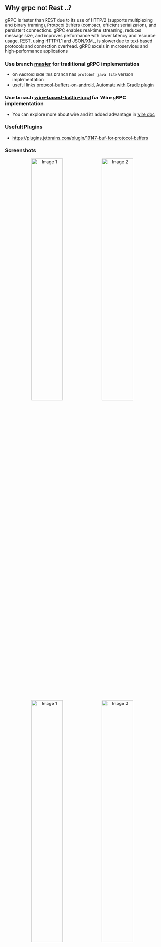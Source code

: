 ## Why grpc not Rest ..?
gRPC is faster than REST due to its use of HTTP/2 (supports multiplexing and binary framing), Protocol Buffers (compact, efficient serialization), and persistent connections. gRPC enables real-time streaming, reduces message size, and improves performance with lower latency and resource usage. REST, using HTTP/1.1 and JSON/XML, is slower due to text-based protocols and connection overhead. gRPC excels in microservices and high-performance applications

### Use branch [master](https://github.com/AbhijithMogaveera/GRPCDemo/tree/master) for traditional gRPC implementation 
* on Android side this branch has `protobuf java lite` version implementation
* useful links [protocol-buffers-on-android](https://github.com/protocolbuffers/protobuf/blob/main/java/README.md#use-java-protocol-buffers-on-android), [Automate with Gradle plugin](https://github.com/google/protobuf-gradle-plugin) 
### Use brnach [wire-based-kotlin-impl](https://github.com/AbhijithMogaveera/GRPCDemo/tree/wire-based-kotlin-impl) for Wire gRPC implementation
* You can explore more about wire and its added adwantage in [wire doc](https://square.github.io/wire/)
### Usefult Plugins
* https://plugins.jetbrains.com/plugin/19147-buf-for-protocol-buffers
### Screenshots
<p align="center">
  <img src="https://github.com/user-attachments/assets/1d6cb443-a714-4fe6-98c9-63060b6d6dd1" alt="Image 1" width="45%"/>
  <img src="https://github.com/user-attachments/assets/6d6955d8-fdf6-4e8b-b6f9-1c376e4e99e1" alt="Image 2" width="45%"/>
</p>
<p align="center">
  <img src="https://github.com/user-attachments/assets/a7a9c7e6-afb7-482a-a70d-288edf2bc66d" alt="Image 1" width="45%"/>
  <img src="https://github.com/user-attachments/assets/d785ef11-99cd-451d-b8d0-7b1881ed210d" alt="Image 2" width="45%"/>
</p>
<p align="center">
  <img src="https://github.com/user-attachments/assets/9d4175ba-e40e-46f5-8a4c-3a959e927247" alt="Image 1" width="45%"/>
</p>
